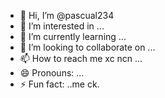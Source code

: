 - 👋 Hi, I’m @pascual234
- 👀 I’m interested in ...
- 🌱 I’m currently learning ...
- 💞️ I’m looking to collaborate on ...
- 📫 How to reach me xc ncn  ...
- 😄 Pronouns: ...
- ⚡ Fun fact: ..me ck.

<!---
pascual234/pascual234 is a ✨ special ✨ repository because its `README.md` (this file) appears on your GitHub profile.
You can click the Preview link to take a look at your changes.
--->
